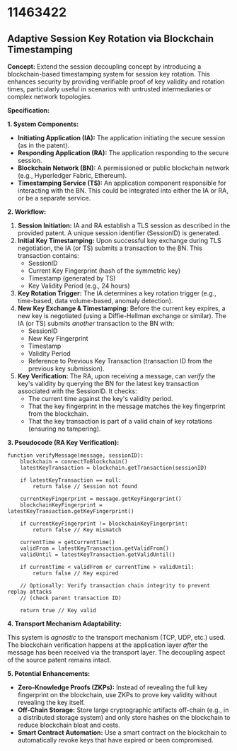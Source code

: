# 11463422

## Adaptive Session Key Rotation via Blockchain Timestamping

**Concept:** Extend the session decoupling concept by introducing a blockchain-based timestamping system for session key rotation. This enhances security by providing verifiable proof of key validity and rotation times, particularly useful in scenarios with untrusted intermediaries or complex network topologies.

**Specification:**

**1. System Components:**

*   **Initiating Application (IA):** The application initiating the secure session (as in the patent).
*   **Responding Application (RA):** The application responding to the secure session.
*   **Blockchain Network (BN):** A permissioned or public blockchain network (e.g., Hyperledger Fabric, Ethereum).
*   **Timestamping Service (TS):** An application component responsible for interacting with the BN. This could be integrated into either the IA or RA, or be a separate service.

**2. Workflow:**

1.  **Session Initiation:** IA and RA establish a TLS session as described in the provided patent. A unique session identifier (SessionID) is generated.
2.  **Initial Key Timestamping:**  Upon successful key exchange during TLS negotiation, the IA (or TS) submits a transaction to the BN.  This transaction contains:
    *   SessionID
    *   Current Key Fingerprint (hash of the symmetric key)
    *   Timestamp (generated by TS)
    *   Key Validity Period (e.g., 24 hours)
3.  **Key Rotation Trigger:**  The IA determines a key rotation trigger (e.g., time-based, data volume-based, anomaly detection).
4.  **New Key Exchange & Timestamping:** Before the current key expires, a new key is negotiated (using a Diffie-Hellman exchange or similar). The IA (or TS) submits *another* transaction to the BN with:
    *   SessionID
    *   New Key Fingerprint
    *   Timestamp
    *   Validity Period
    *   Reference to Previous Key Transaction (transaction ID from the previous key submission).
5.  **Key Verification:**  The RA, upon receiving a message, can *verify* the key's validity by querying the BN for the latest key transaction associated with the SessionID. It checks:
    *   The current time against the key's validity period.
    *   That the key fingerprint in the message matches the key fingerprint from the blockchain.
    *   That the key transaction is part of a valid chain of key rotations (ensuring no tampering).

**3. Pseudocode (RA Key Verification):**

```pseudocode
function verifyMessage(message, sessionID):
    blockchain = connectToBlockchain()
    latestKeyTransaction = blockchain.getTransaction(sessionID)

    if latestKeyTransaction == null:
        return false // Session not found

    currentKeyFingerprint = message.getKeyFingerprint()
    blockchainKeyFingerprint = latestKeyTransaction.getKeyFingerprint()

    if currentKeyFingerprint != blockchainKeyFingerprint:
        return false // Key mismatch

    currentTime = getCurrentTime()
    validFrom = latestKeyTransaction.getValidFrom()
    validUntil = latestKeyTransaction.getValidUntil()

    if currentTime < validFrom or currentTime > validUntil:
        return false // Key expired

    // Optionally: Verify transaction chain integrity to prevent replay attacks
    // (check parent transaction ID)

    return true // Key valid
```

**4.  Transport Mechanism Adaptability:**

This system is *agnostic* to the transport mechanism (TCP, UDP, etc.) used. The blockchain verification happens at the application layer *after* the message has been received via the transport layer.  The decoupling aspect of the source patent remains intact.

**5.  Potential Enhancements:**

*   **Zero-Knowledge Proofs (ZKPs):**  Instead of revealing the full key fingerprint on the blockchain, use ZKPs to prove key validity without revealing the key itself.
*   **Off-Chain Storage:** Store large cryptographic artifacts off-chain (e.g., in a distributed storage system) and only store hashes on the blockchain to reduce blockchain bloat and costs.
*   **Smart Contract Automation:** Use a smart contract on the blockchain to automatically revoke keys that have expired or been compromised.